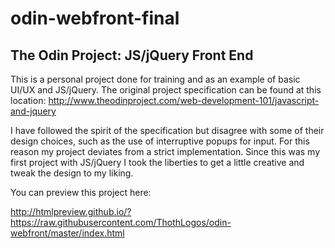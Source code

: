 # odin-webfront-final

<h2>The Odin Project: JS/jQuery Front End</h2>

  This is a personal project done for training and as an example of basic UI/UX and JS/jQuery. The original project specification can be found at this location: http://www.theodinproject.com/web-development-101/javascript-and-jquery
  
  I have followed the spirit of the specification but disagree with some of their design choices, such as the use of interruptive popups for input. For this reason my project deviates from a strict implementation. Since this was my first project with JS/jQuery I took the liberties to get a little creative and tweak the design to my liking.
  
  You can preview this project here:
  
  http://htmlpreview.github.io/?https://raw.githubusercontent.com/ThothLogos/odin-webfront/master/index.html
